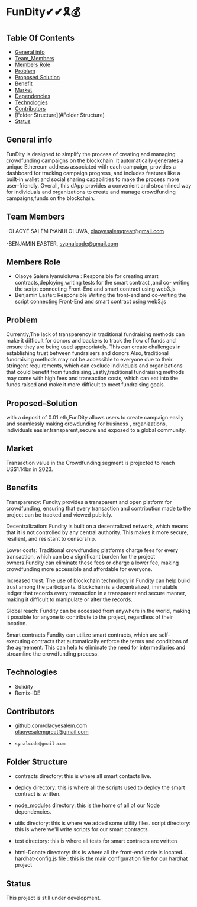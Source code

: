 # FunDity✔✔🎗💰

## **Table Of Contents**


* [General info](#general-info)
* [Team_Members](#Team-Members)
*  [Members Role](#Members-Role)
* [Problem](#Problem)
* [Proposed Solution](#proposed-solution)
* [Benefit](#Benenfit)
* [Market](#Market)
* [Dependencies](#Dependencies)
* [Technologies](#technologies)
* [Contributors](#contributors)
* [Folder Structure](#Folder Structure)
* [Status](#status)




## General info

FunDity is designed to simplify the process of creating and managing crowdfunding campaigns on the blockchain. It automatically generates a unique Ethereum address associated with each campaign, provides a dashboard for tracking campaign progress, and includes features like a built-in wallet and social sharing capabilities to make the process more user-friendly. Overall, this dApp provides a convenient and streamlined way for individuals and organizations to create and manage crowdfunding campaigns,funds on the blockchain.

## Team Members
-OLAOYE SALEM IYANULOLUWA, olaoyesalemgreat@gmail.com
<br></br>
-BENJAMIN EASTER, sypnalcode@gmail.com

## Members Role

- Olaoye Salem Iyanuloluwa : Responsible for creating smart contracts,deploying,writing tests for the smart contract ,and co- writing the script connecting Front-End and smart contract  using web3.js
- Benjamin Easter: Responsible Writing the front-end and co-writing the script connecting Front-End and smart contract  using web3.js

## Problem
Currently,The lack of transparency in traditional fundraising methods can make it difficult for donors and backers to track the flow of funds and ensure they are being used appropriately. This can create challenges in establishing trust between fundraisers and donors.Also, traditional fundraising methods may not be accessible to everyone due to their stringent requirements, which can exclude individuals and organizations that could benefit from fundraising.Lastly,traditional fundraising methods may come with high fees and transaction costs, which can eat into the funds raised and make it more difficult to meet fundraising goals.

## Proposed-Solution
with a deposit of 0.01 eth,FunDity allows users to create campaign easily and seamlessly making crowdunding for business , organizations, individuals easier,transparent,secure and exposed to a global community.


## Market
Transaction value in the Crowdfunding segment is projected to reach US$1.14bn in 2023. 

## Benefits
Transparency: Fundity provides a transparent and open platform for crowdfunding, ensuring that every transaction and contribution made to the project can be tracked and viewed publicly.

Decentralization: Fundity  is built on a decentralized network, which means that it is not controlled by any central authority. This makes it more secure, resilient, and resistant to censorship.

Lower costs: Traditional crowdfunding platforms charge fees for every transaction, which can be a significant burden for the project owners.Fundity  can eliminate these fees or charge a lower fee, making crowdfunding more accessible and affordable for everyone.

Increased trust: The use of blockchain technology in Fundity  can help build trust among the participants. Blockchain is a decentralized, immutable ledger that records every transaction in a transparent and secure manner, making it difficult to manipulate or alter the records.

Global reach: Fundity can be accessed from anywhere in the world, making it possible for anyone to contribute to the project, regardless of their location.

Smart contracts:Fundity  can utilize smart contracts, which are self-executing contracts that automatically enforce the terms and conditions of the agreement. This can help to eliminate the need for intermediaries and streamline the crowdfunding process.


## Technologies
* Solidity
* Remix-IDE



## Contributors

* github.com/olaoyesalem.com
<br>  olaoyesalemgreat@gmail.com
*     synalcode@gmail.com

## Folder Structure
- contracts directory: this is where all smart contacts live. 

- deploy directory: this is where all the scripts used to deploy the smart contract is written.

- node_modules directory: this is the home of all of our Node dependencies.

- utils directory: this is where we added some utility files.
  script directory: this is where we'll write scripts for our smart contracts.

- test directory: this is where all tests for smart contracts are written

- html-Donate directory: this is where all the front-end code is located.
. hardhat-config.js file :  this is the main configuration file for our hardhat project


## Status
This project is still under development.





